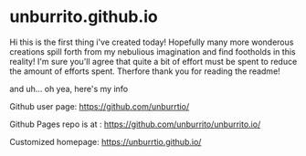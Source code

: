 unburrito.github.io
===================
Hi this is the first thing i've created today!
Hopefully many more wonderous creations spill forth from my nebulious imagination and find footholds in this reality!
I'm sure you'll agree that quite a bit of effort must be spent to reduce the amount of efforts spent.
Therfore thank you for reading the readme!

and uh... oh yea, here's my info

Github user page:
https://github.com/unburrtio/

Github Pages repo is at :
https://github.com/unburrito/unburrito.io/

Customized homepage:
https://unburrtio.github.io/
